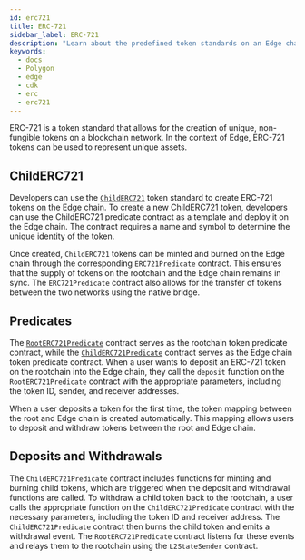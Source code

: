 ```yaml
---
id: erc721
title: ERC-721
sidebar_label: ERC-721
description: "Learn about the predefined token standards on an Edge chain."
keywords:
  - docs
  - Polygon
  - edge
  - cdk
  - erc
  - erc721
---
```


ERC-721 is a token standard that allows for the creation of unique, non-fungible tokens on a blockchain network. In the context of Edge, ERC-721 tokens can be used to represent unique assets.

## ChildERC721

Developers can use the [`ChildERC721`](/docs/edge/interfaces/erc721/childerc721.md) token standard to create ERC-721 tokens on the Edge chain. To create a new ChildERC721 token, developers can use the ChildERC721 predicate contract as a template and deploy it on the Edge chain. The contract requires a name and symbol to determine the unique identity of the token.

Once created, `ChildERC721` tokens can be minted and burned on the Edge chain through the corresponding `ERC721Predicate` contract. This ensures that the supply of tokens on the rootchain and the Edge chain remains in sync. The `ERC721Predicate` contract also allows for the transfer of tokens between the two networks using the native bridge.

## Predicates

The [`RootERC721Predicate`](/docs/edge/interfaces/erc721/rooterc721-predicate.md)  contract serves as the rootchain token predicate contract, while the [`ChildERC721Predicate`](/docs/edge/interfaces/erc721/childerc721-predicate.md) contract serves as the Edge chain token predicate contract. When a user wants to deposit an ERC-721 token on the rootchain into the Edge chain, they call the `deposit` function on the `RootERC721Predicate` contract with the appropriate parameters, including the token ID, sender, and receiver addresses.

When a user deposits a token for the first time, the token mapping between the root and Edge chain is created automatically. This mapping allows users to deposit and withdraw tokens between the root and Edge chain.

## Deposits and Withdrawals

The `ChildERC721Predicate` contract includes functions for minting and burning child tokens, which are triggered when the deposit and withdrawal functions are called. To withdraw a child token back to the rootchain, a user calls the appropriate function on the `ChildERC721Predicate` contract with the necessary parameters, including the token ID and receiver address. The `ChildERC721Predicate` contract then burns the child token and emits a withdrawal event. The `RootERC721Predicate` contract listens for these events and relays them to the rootchain using the `L2StateSender` contract.
